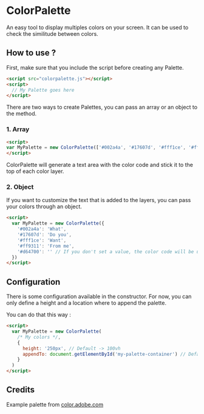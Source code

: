 # ColorPalette

An easy tool to display multiples colors on your screen. It can be used to check the similitude between colors.

## How to use ?

First, make sure that you include the script before creating any Palette.

```html
<script src="colorpalette.js"></script>
<script>
  // My Palette goes here
</script>
```

There are two ways to create Palettes, you can pass an array or an object to the method.

### 1. Array
```html
<script>
var MyPalette = new ColorPalette(['#002a4a', '#17607d', '#fff1ce', '#ff9311', '#d64700'])
</script>
```

ColorPalette will generate a text area with the color code and stick it to the top of each color layer.


### 2. Object
If you want to customize the text that is added to the layers, you can pass your colors through an object.

```html
<script>
  var MyPalette = new ColorPalette({
    '#002a4a': 'What',
    '#17607d': 'Do you',
    '#fff1ce': 'Want',
    '#ff9311': 'From me',
    '#d64700': '' // If you don't set a value, the color code will be used
  })
</script>
```

## Configuration

There is some configuration available in the constructor. For now, you can only define a height and a location where to append the palette.

You can do that this way :

```html
<script>
  var MyPalette = new ColorPalette(
    /* My colors */,
    {
      height: '250px', // Default -> 100vh
      appendTo: document.getElementById('my-palette-container') // Default -> document.body
    }
  )
</script>
```



## Credits
Example palette from [color.adobe.com](https://color.adobe.com/fr/%EB%8B%A4%EC%9D%8C%EC%9D%98-%EB%B3%B5%EC%82%AC%EB%B3%B8-Ping-Pong-palette-color-theme-8490451/)
